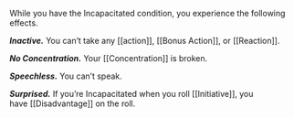 While you have the Incapacitated condition, you experience the following effects.

**_Inactive._** You can’t take any [[action]], [[Bonus Action]], or [[Reaction]].

**_No Concentration._** Your [[Concentration]] is broken.

**_Speechless._** You can’t speak.

**_Surprised._** If you’re Incapacitated when you roll [[Initiative]], you have [[Disadvantage]] on the roll.